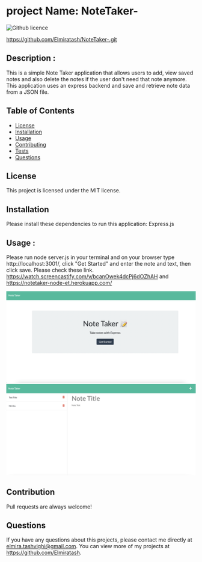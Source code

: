 # project Name: NoteTaker-

![Github licence](http://img.shields.io/badge/license-MIT-blue.svg)

https://github.com/Elmiratash/NoteTaker-.git

## Description :

This is a simple Note Taker application that allows users to add, view saved notes and also delete the notes if the user don't need that note anymore. This application uses an express backend and save and retrieve note data from a JSON file.

## Table of Contents

- [License](#license)
- [Installation](#installation)
- [Usage](#usage)
- [Contributing](#contributing)
- [Tests](#tests)
- [Questions](#questions)

## License

This project is licensed under the MIT license.

## Installation

Please install these dependencies to run this application: Express.js

## Usage :

Please run node server.js in your terminal and on your browser type http://localhost:3001/, click "Get Started" and enter the note and text, then click save.
Please check these link. https://watch.screencastify.com/v/bcanOwek4dcPj6dOZhAH and https://notetaker-node-et.herokuapp.com/

![NoteTaker-](./Assets/Page1.png)
![NoteTaker-](./Assets/Page2.png)

## Contribution

Pull requests are always welcome!

## Questions

If you have any questions about this projects, please contact me directly at elmira.tashvighi@gmail.com.
You can view more of my projects at https://github.com/Elmiratash.
